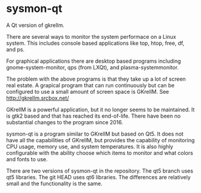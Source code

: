 # sysmon-qt
A Qt version of gkrellm.

There are several ways to monitor the system performace on a Linux system.
This includes console based applications like top, htop, free, df, and ps. 

For graphical applications there are desktop based programs including 
gnome-system-monitor, qps (from LXQt), and plasma-systemmonitor.

The problem with the above programs is that they take up a lot of screen 
real estate.  A grapical program that can run continuously but can be 
configured to use a small amount of screen space is GKrellM. 
See http://gkrellm.srcbox.net/

GKrellM is a powerful application, but it no longer seems to be maintained.
It is gtk2 based and that has reached its end-of-life.  There have been
no substantial changes to the program since 2016.

sysmon-qt is a program similar to GKrellM but based on Qt5.  It does not
have all the capabilities of GKrellM, but provides the capability of 
monitoring CPU usage, memory use, and system temperatures.  It is also 
highly configurable with the ability choose which items to monitor and
what colors and fonts to use.

There are two versions of sysmon-qt in the repository.  The qt5 branch uses 
qt5 libraries.  The git HEAD uses qt6 libraries.  The differences are 
relatively small and the functionality is the same.
